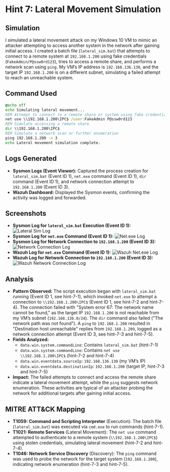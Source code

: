 # Hint 7: Lateral Movement Simulation

## Simulation
I simulated a lateral movement attack on my Windows 10 VM to mimic an attacker attempting to access another system in the network after gaining initial access. I created a batch file (`lateral_sim.bat`) that attempts to connect to a remote system at `192.168.1.200` using fake credentials (`FakeAdmin/P@ssw0rd123`), tries to access a remote share, and performs a network scan using `ping`. My VM’s IP address is `192.168.136.130`, and the target IP `192.168.1.200` is on a different subnet, simulating a failed attempt to reach an unreachable system.

## Command Used
```bat
@echo off
echo Simulating lateral movement...
REM Attempt to connect to a remote share or system using fake credentials
net use \\192.168.1.200\IPC$ /user:FakeAdmin P@ssw0rd123
REM Simulate accessing a remote share
dir \\192.168.1.200\IPC$
REM Simulate a network scan or further enumeration
ping 192.168.1.200 -n 3
echo Lateral movement simulation complete.
```

## Logs Generated
- **Sysmon Logs (Event Viewer):** Captured the process creation for `lateral_sim.bat` (Event ID 1), `net.exe` command (Event ID 1), `dir` command (Event ID 1), and network connection attempt to `192.168.1.200` (Event ID 3).  
- **Wazuh Dashboard:** Displayed the Sysmon events, confirming the activity was logged and forwarded.

## Screenshots
- **Sysmon Log for `lateral_sim.bat` Execution (Event ID 1):** ![Lateral Sim Log](../screenshots/hint-7-1)  
- **Sysmon Log for `net.exe` Command (Event ID 1):** ![Net.exe Log](../screenshots/hint-7-2)  
- **Sysmon Log for Network Connection to `192.168.1.200` (Event ID 3):** ![Network Connection Log](../screenshots/hint-7-3)  
- **Wazuh Log for `net.exe` Command (Event ID 1):** ![Wazuh Net.exe Log](../screenshots/hint-7-4)  
- **Wazuh Log for Network Connection to `192.168.1.200` (Event ID 3):** ![Wazuh Network Connection Log](../screenshots/hint-7-5)

## Analysis
- **Pattern Observed:** The script execution began with `lateral_sim.bat` running (Event ID 1, see hint-7-1), which invoked `net.exe` to attempt a connection to `\\192.168.1.200\IPC$` (Event ID 1, see hint-7-2 and hint-7-4). The connection failed with "System error 67: The network name cannot be found," as the target IP `192.168.1.200` is not reachable from my VM’s subnet (`192.168.136.0/24`). The `dir` command also failed ("The network path was not found"). A `ping` to `192.168.1.200` resulted in "Destination host unreachable" replies from `192.168.1.209`, logged as a network connection attempt (Event ID 3, see hint-7-3 and hint-7-5).  
- **Fields Analyzed:**  
  - `data.win.system.commandLine`: Contains `lateral_sim.bat` (hint-7-1)  
  - `data.win.system.commandLine`: Contains `net use \\192.168.1.200\IPC$` (hint-7-2 and hint-7-4)  
  - `data.win.eventdata.sourceIp`: `192.168.136.130` (my VM’s IP)  
  - `data.win.eventdata.destinationIp`: `192.168.1.200` (target IP, hint-7-3 and hint-7-5)  
- **Impact:** The failed attempts to connect and access the remote share indicate a lateral movement attempt, while the `ping` suggests network enumeration. These activities are typical of an attacker probing the network for additional targets after gaining initial access.

## MITRE ATT&CK Mapping
- **T1059: Command and Scripting Interpreter** (Execution): The batch file (`lateral_sim.bat`) was executed via `cmd.exe` to run commands (hint-7-1).  
- **T1021: Remote Services** (Lateral Movement): The `net use` command attempted to authenticate to a remote system (`\\192.168.1.200\IPC$`) using stolen credentials, simulating lateral movement (hint-7-2 and hint-7-4).  
- **T1046: Network Service Discovery** (Discovery): The `ping` command was used to probe the network for the target system (`192.168.1.200`), indicating network enumeration (hint-7-3 and hint-7-5).

